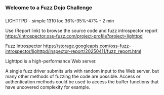 ###
### Welcome to a Fuzz Dojo Challenge
###

LIGHTTPD - simple 1310 loc 36%-35%-47% - 2 min

Use (Report link) to browse the source code and fuzz introspector report https://introspector.oss-fuzz.com/project-profile?project=lighttpd

Fuzz Introspector
https://storage.googleapis.com/oss-fuzz-introspector/lighttpd/inspector-report/20250411/fuzz_report.html

Lighttpd is a high-performance Web server.

A single fuzz driver submits urls with random input to the Web server, but many other methods of fuzzing the code are possible.  Access or authentication methods could be used to access the buffer functions that have uncovered complexity for example.
